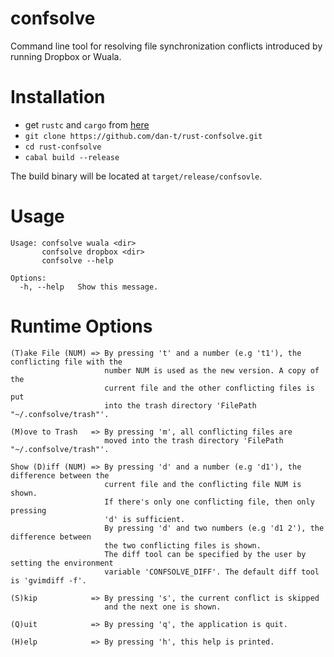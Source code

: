 confsolve
=========

Command line tool for resolving file synchronization conflicts introduced by
running Dropbox or Wuala.

Installation
============

* get `rustc` and `cargo` from [here](<http://www.rust-lang.org/install.html>)
* `git clone https://github.com/dan-t/rust-confsolve.git`
* `cd rust-confsolve`
* `cabal build --release`

The build binary will be located at `target/release/confsovle`.

Usage
=====

    Usage: confsolve wuala <dir>
           confsolve dropbox <dir>
           confsolve --help
    
    Options:
      -h, --help   Show this message.

Runtime Options
===============

    (T)ake File (NUM) => By pressing 't' and a number (e.g 't1'), the conflicting file with the
                         number NUM is used as the new version. A copy of the
                         current file and the other conflicting files is put
                         into the trash directory 'FilePath "~/.confsolve/trash"'.

    (M)ove to Trash   => By pressing 'm', all conflicting files are
                         moved into the trash directory 'FilePath "~/.confsolve/trash"'.

    Show (D)iff (NUM) => By pressing 'd' and a number (e.g 'd1'), the difference between the
                         current file and the conflicting file NUM is shown.
                         If there's only one conflicting file, then only pressing
                         'd' is sufficient.
                         By pressing 'd' and two numbers (e.g 'd1 2'), the difference between
                         the two conflicting files is shown.
                         The diff tool can be specified by the user by setting the environment
                         variable 'CONFSOLVE_DIFF'. The default diff tool is 'gvimdiff -f'.

    (S)kip            => By pressing 's', the current conflict is skipped
                         and the next one is shown.

    (Q)uit            => By pressing 'q', the application is quit.

    (H)elp            => By pressing 'h', this help is printed.
